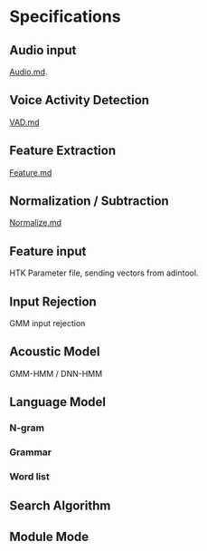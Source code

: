 
# Specifications

## Audio input

[Audio.md](Audio.md).

## Voice Activity Detection

[VAD.md](VAD.md)

## Feature Extraction

[Feature.md](Feature.md)

## Normalization / Subtraction

[Normalize.md](Normalize.md)

## Feature input

HTK Parameter file, sending vectors from adintool.

## Input Rejection

GMM input rejection

## Acoustic Model

GMM-HMM / DNN-HMM

## Language Model

### N-gram

### Grammar

### Word list

## Search Algorithm

## Module Mode
